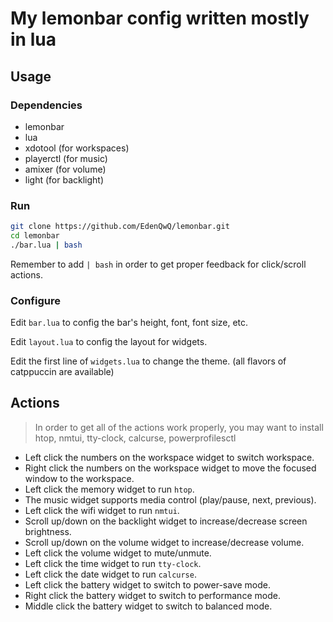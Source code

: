# My lemonbar config written mostly in **lua**

## Usage

### Dependencies

- lemonbar
- lua
- xdotool (for workspaces)
- playerctl (for music)
- amixer (for volume)
- light (for backlight)

### Run

```bash
git clone https://github.com/EdenQwQ/lemonbar.git
cd lemonbar
./bar.lua | bash
```

Remember to add `| bash` in order to get proper feedback for click/scroll actions.

### Configure

Edit `bar.lua` to config the bar's height, font, font size, etc.

Edit `layout.lua` to config the layout for widgets.

Edit the first line of `widgets.lua` to change the theme. (all flavors of catppuccin are available)

## Actions

> In order to get all of the actions work properly, you may want to install htop, nmtui, tty-clock, calcurse, powerprofilesctl

- Left click the numbers on the workspace widget to switch workspace.
- Right click the numbers on the workspace widget to move the focused window to the workspace.
- Left click the memory widget to run `htop`.
- The music widget supports media control (play/pause, next, previous).
- Left click the wifi widget to run `nmtui`.
- Scroll up/down on the backlight widget to increase/decrease screen brightness.
- Scroll up/down on the volume widget to increase/decrease volume.
- Left click the volume widget to mute/unmute.
- Left click the time widget to run `tty-clock`.
- Left click the date widget to run `calcurse`.
- Left click the battery widget to switch to power-save mode.
- Right click the battery widget to switch to performance mode.
- Middle click the battery widget to switch to balanced mode.
